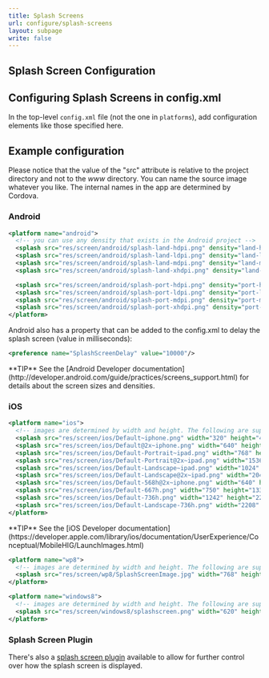 ```yaml
---
title: Splash Screens
url: configure/splash-screens
layout: subpage
write: false
---
```


## Splash Screen Configuration

## Configuring Splash Screens in config.xml

In the top-level `config.xml` file (not the one in `platforms`), add configuration elements like those specified here.

## Example configuration

Please notice that the value of the "src" attribute is relative to the project directory and not to the *www* directory. You can name the source image whatever you like. The internal names in the app are determined by Cordova.

### Android

```xml
<platform name="android">
  <!-- you can use any density that exists in the Android project -->
  <splash src="res/screen/android/splash-land-hdpi.png" density="land-hdpi"/>
  <splash src="res/screen/android/splash-land-ldpi.png" density="land-ldpi"/>
  <splash src="res/screen/android/splash-land-mdpi.png" density="land-mdpi"/>
  <splash src="res/screen/android/splash-land-xhdpi.png" density="land-xhdpi"/>

  <splash src="res/screen/android/splash-port-hdpi.png" density="port-hdpi"/>
  <splash src="res/screen/android/splash-port-ldpi.png" density="port-ldpi"/>
  <splash src="res/screen/android/splash-port-mdpi.png" density="port-mdpi"/>
  <splash src="res/screen/android/splash-port-xhdpi.png" density="port-xhdpi"/>
</platform>
```

Android also has a property that can be added to the config.xml to delay the splash screen (value in milliseconds):

```xml
<preference name="SplashScreenDelay" value="10000"/>
```

<div class="alert--info">**TIP** See the [Android Developer documentation](http://developer.android.com/guide/practices/screens_support.html) for details about the screen sizes and densities.</div>

### iOS

```xml
<platform name="ios">
  <!-- images are determined by width and height. The following are supported -->
  <splash src="res/screen/ios/Default~iphone.png" width="320" height="480"/>
  <splash src="res/screen/ios/Default@2x~iphone.png" width="640" height="960"/>
  <splash src="res/screen/ios/Default-Portrait~ipad.png" width="768" height="1024"/>
  <splash src="res/screen/ios/Default-Portrait@2x~ipad.png" width="1536" height="2048"/>
  <splash src="res/screen/ios/Default-Landscape~ipad.png" width="1024" height="768"/>
  <splash src="res/screen/ios/Default-Landscape@2x~ipad.png" width="2048" height="1536"/>
  <splash src="res/screen/ios/Default-568h@2x~iphone.png" width="640" height="1136"/>
  <splash src="res/screen/ios/Default-667h.png" width="750" height="1334"/>
  <splash src="res/screen/ios/Default-736h.png" width="1242" height="2208"/>
  <splash src="res/screen/ios/Default-Landscape-736h.png" width="2208" height="1242"/>
</platform>
```

<div class="alert--info">**TIP** See the [iOS Developer documentation](https://developer.apple.com/library/ios/documentation/UserExperience/Conceptual/MobileHIG/LaunchImages.html)</div>

```xml
<platform name="wp8">
  <!-- images are determined by width and height. The following are supported -->
  <splash src="res/screen/wp8/SplashScreenImage.jpg" width="768" height="1280"/>
</platform>

<platform name="windows8">
  <!-- images are determined by width and height. The following are supported -->
  <splash src="res/screen/windows8/splashscreen.png" width="620" height="300"/>
</platform>
```

### Splash Screen Plugin

There's also a [splash screen plugin](https://github.com/apache/cordova-plugin-splashscreen) available to allow for further control over how the splash screen is displayed.
